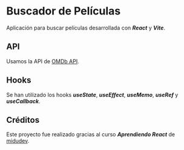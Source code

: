 # Buscador de Películas

Aplicación para buscar películas desarrollada con _**React**_ y _**Vite**_.

## API

Usamos la API de [OMDb API](https://www.omdbapi.com/).

## Hooks

Se han utilizado los hooks _**useState**_, _**useEffect**_, _**useMemo**_, _**useRef**_ y _**useCallback**_.

## Créditos 

Este proyecto fue realizado gracias al curso _**Aprendiendo React**_ de [midudev](https://github.com/midudev/aprendiendo-react).